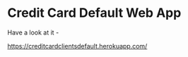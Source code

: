 # Credit Card Default Web App

Have a look at it -

https://creditcardclientsdefault.herokuapp.com/

